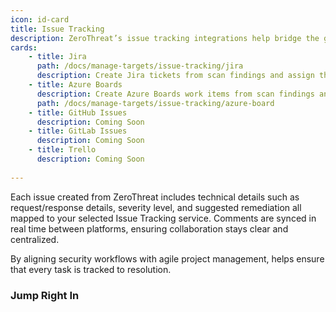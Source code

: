 ```yaml
---
icon: id-card
title: Issue Tracking
description: ZeroThreat’s issue tracking integrations help bridge the gap between security and development teams by turning vulnerabilities into actionable tasks within your existing project management tools. With support for platforms like Jira, GitHub Issues, Azure Boards, and Trello, teams can assign, prioritize, and track remediation efforts directly from the scan report.
cards:
    - title: Jira
      path: /docs/manage-targets/issue-tracking/jira
      description: Create Jira tickets from scan findings and assign them to specific boards, projects, and sprints with full vulnerability details.
    - title: Azure Boards
      description: Create Azure Boards work items from scan findings and assign them to specific projects, and boards with complete vulnerabiltiy details.
      path: /docs/manage-targets/issue-tracking/azure-board
    - title: GitHub Issues
      description: Coming Soon
    - title: GitLab Issues
      description: Coming Soon
    - title: Trello
      description: Coming Soon
    
---
```


Each issue created from ZeroThreat includes technical details such as request/response details, severity level, and suggested remediation all mapped to your selected Issue Tracking service. Comments are synced in real time between platforms, ensuring collaboration stays clear and centralized.

By aligning security workflows with agile project management, helps ensure that every task is tracked to resolution.

### Jump Right In


<JumpRightInCard />

